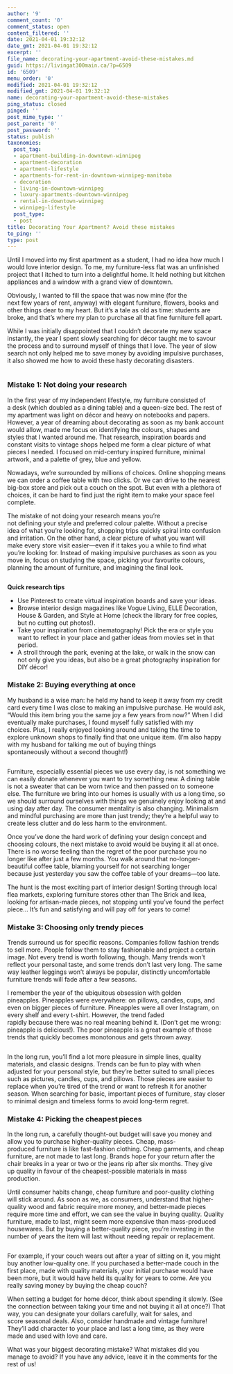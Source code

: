 ```yaml
---
author: '9'
comment_count: '0'
comment_status: open
content_filtered: ''
date: 2021-04-01 19:32:12
date_gmt: 2021-04-01 19:32:12
excerpt: ''
file_name: decorating-your-apartment-avoid-these-mistakes.md
guid: https://livingat300main.ca/?p=6509
id: '6509'
menu_order: '0'
modified: 2021-04-01 19:32:12
modified_gmt: 2021-04-01 19:32:12
name: decorating-your-apartment-avoid-these-mistakes
ping_status: closed
pinged: ''
post_mime_type: ''
post_parent: '0'
post_password: ''
status: publish
taxonomies:
  post_tag:
  - apartment-building-in-downtown-winnipeg
  - apartment-decoration
  - apartment-lifestyle
  - apartments-for-rent-in-downtown-winnipeg-manitoba
  - decoration
  - living-in-downtown-winnipeg
  - luxury-apartments-downtown-winnipeg
  - rental-in-downtown-winnipeg
  - winnipeg-lifestyle
  post_type:
  - post
title: Decorating Your Apartment? Avoid these mistakes
to_ping: ''
type: post
---
```

<!-- wp:paragraph -->
<p>Until I moved into my first apartment&nbsp;as a student, I&nbsp;had no idea how much I would love interior design.&nbsp;To me, my furniture-less&nbsp;flat&nbsp;was an&nbsp;unfinished project&nbsp;that I itched to&nbsp;turn into a delightful&nbsp;home.&nbsp;It held&nbsp;nothing but kitchen appliances and a window with a grand view&nbsp;of downtown.&nbsp;&nbsp;</p>
<!-- /wp:paragraph -->

<!-- wp:paragraph -->
<p>Obviously,&nbsp;I wanted to&nbsp;fill&nbsp;the space that&nbsp;was now mine&nbsp;(for the next&nbsp;few&nbsp;years of rent, anyway)&nbsp;with elegant furniture, flowers, books and other things dear to my heart.&nbsp;But it’s a tale as old as time:&nbsp;students are broke,&nbsp;and&nbsp;that’s where my plan to purchase all that&nbsp;fine furniture&nbsp;fell apart.&nbsp;&nbsp;</p>
<!-- /wp:paragraph -->

<!-- wp:paragraph -->
<p>While&nbsp;I was initially disappointed that I couldn’t decorate my new space instantly,&nbsp;the year&nbsp;I spent&nbsp;slowly searching for&nbsp;décor&nbsp;taught me to savour the process and to surround myself&nbsp;of things that I love. The year of slow search not only helped me to save money&nbsp;by avoiding&nbsp;impulsive purchases, it&nbsp;also showed&nbsp;me&nbsp;how&nbsp;to avoid&nbsp;these&nbsp;hasty decorating disasters.&nbsp;&nbsp;</p>
<!-- /wp:paragraph -->

<!-- wp:image {"id":6523,"sizeSlug":"large","linkDestination":"none"} -->
<figure class="wp-block-image size-large"><img src="https://livingat300main.ca/wp-content/uploads/2021/04/decoration-tips-948x1024.jpg" alt="" class="wp-image-6523"/></figure>
<!-- /wp:image -->

<!-- wp:heading {"level":3} -->
<h3><strong>Mistake 1</strong><strong>:&nbsp;</strong><strong>Not doing your research</strong>&nbsp;</h3>
<!-- /wp:heading -->

<!-- wp:paragraph -->
<p>In the first year of my independent lifestyle,&nbsp;my furniture consisted of a&nbsp;desk&nbsp;(which doubled as a&nbsp;dining table)&nbsp;and a queen-size bed. The rest of my apartment&nbsp;was light on&nbsp;décor and&nbsp;heavy on&nbsp;notebooks and papers. However,&nbsp;a&nbsp;year of dreaming&nbsp;about decorating&nbsp;as soon as my bank account would&nbsp;allow,&nbsp;made me focus on&nbsp;identifying the&nbsp;colours, shapes and styles&nbsp;that&nbsp;I wanted around&nbsp;me. That research, inspiration boards and constant visits to vintage shops&nbsp;helped me form a clear picture&nbsp;of what pieces I needed. I focused on mid-century inspired furniture, minimal artwork, and a&nbsp;palette of grey, blue and yellow.&nbsp;&nbsp;</p>
<!-- /wp:paragraph -->

<!-- wp:paragraph -->
<p>Nowadays,&nbsp;we’re&nbsp;surrounded by millions of choices. Online shopping&nbsp;means we can order&nbsp;a coffee table with two clicks.&nbsp;Or we can drive to the nearest big-box store and pick out a couch on the spot. But even with&nbsp;a plethora of choices,&nbsp;it can be hard to find just the right item to make your space feel complete.&nbsp;&nbsp;</p>
<!-- /wp:paragraph -->

<!-- wp:paragraph -->
<p>The mistake of not&nbsp;doing your research&nbsp;means you’re not&nbsp;defining&nbsp;your&nbsp;style and&nbsp;preferred&nbsp;colour palette. Without a precise idea&nbsp;of what you’re looking for,&nbsp;shopping trips&nbsp;quickly spiral into&nbsp;confusion and irritation.&nbsp;On the other hand, a clear picture of what you want&nbsp;will make&nbsp;every&nbsp;store visit&nbsp;easier—even if it takes you a while to find what you’re looking for.&nbsp;Instead&nbsp;of&nbsp;making&nbsp;impulsive purchases as soon as you move in,&nbsp;focus on studying the space, picking&nbsp;your&nbsp;favourite colours, planning the amount of furniture, and imagining&nbsp;the final look.&nbsp;</p>
<!-- /wp:paragraph -->

<!-- wp:image {"id":6522,"sizeSlug":"large","linkDestination":"none"} -->
<figure class="wp-block-image size-large"><img src="https://livingat300main.ca/wp-content/uploads/2021/04/decoration-research-1024x902.jpg" alt="" class="wp-image-6522"/></figure>
<!-- /wp:image -->

<!-- wp:paragraph -->
<p><strong>Quick research tips</strong>&nbsp;</p>
<!-- /wp:paragraph -->

<!-- wp:list -->
<ul><li>Use Pinterest to create virtual inspiration boards and save your ideas.&nbsp;&nbsp;</li><li>Browse&nbsp;interior design magazines like Vogue Living, ELLE Decoration, House &amp; Garden,&nbsp;and&nbsp;Style at Home&nbsp;(check the library for free copies, but no cutting out photos!).&nbsp;&nbsp;</li><li>Take your inspiration from cinematography!&nbsp;Pick the era or style you want to reflect in your place and gather ideas from movies&nbsp;set in&nbsp;that period.&nbsp;&nbsp;</li><li>A&nbsp;stroll&nbsp;through the park, evening at the lake,&nbsp;or walk in the snow&nbsp;can not only&nbsp;give you&nbsp;ideas,&nbsp;but&nbsp;also be a great photography inspiration for DIY décor!&nbsp;&nbsp;</li></ul>
<!-- /wp:list -->

<!-- wp:heading {"level":3} -->
<h3><strong>Mistake 2:&nbsp;Buying everything at once&nbsp;</strong></h3>
<!-- /wp:heading -->

<!-- wp:paragraph -->
<p>My husband is a wise man: he held&nbsp;my hand&nbsp;to keep it away from my&nbsp;credit card every time I was close to&nbsp;making an&nbsp;impulsive&nbsp;purchase. He&nbsp;would ask, “Would this item&nbsp;bring&nbsp;you&nbsp;the same joy&nbsp;a few years from now?”&nbsp;When I did eventually make purchases,&nbsp;I found myself fully satisfied with&nbsp;my choices.&nbsp;Plus,&nbsp;I really enjoyed&nbsp;looking around&nbsp;and&nbsp;taking&nbsp;the time to explore&nbsp;unknown&nbsp;shops&nbsp;to finally find that one unique item.&nbsp;(I’m&nbsp;also&nbsp;happy with my&nbsp;husband for&nbsp;talking me out of buying things spontaneously&nbsp;without&nbsp;a second thought!)&nbsp;&nbsp;</p>
<!-- /wp:paragraph -->

<!-- wp:image {"id":6521,"sizeSlug":"large","linkDestination":"none"} -->
<figure class="wp-block-image size-large"><img src="https://livingat300main.ca/wp-content/uploads/2021/04/decoration-buy-1024x683.jpg" alt="" class="wp-image-6521"/></figure>
<!-- /wp:image -->

<!-- wp:paragraph -->
<p>Furniture, especially essential pieces we use every day, is not&nbsp;something we can&nbsp;easily&nbsp;donate&nbsp;whenever you want to try something new. A dining table is not a sweater that&nbsp;can&nbsp;be worn twice and then passed&nbsp;on&nbsp;to someone else.&nbsp;The furniture we bring into our homes is usually with us a long time, so we should&nbsp;surround ourselves with&nbsp;things&nbsp;we genuinely enjoy looking at and using day after day.&nbsp;The consumer mentality is also changing. Minimalism and mindful purchasing&nbsp;are&nbsp;more than just trendy; they’re&nbsp;a helpful way to create less clutter and&nbsp;do less harm to the&nbsp;environment.&nbsp;&nbsp;</p>
<!-- /wp:paragraph -->

<!-- wp:paragraph -->
<p>Once you’ve done the hard work of defining your design concept and choosing colours,&nbsp;the&nbsp;next&nbsp;mistake to avoid would be buying it all at once. There is no worse feeling than the regret of the&nbsp;poor&nbsp;purchase&nbsp;you no longer like after just a few months.&nbsp;You walk around that no-longer-beautiful&nbsp;coffee table, blaming yourself&nbsp;for not searching longer because&nbsp;just yesterday&nbsp;you saw&nbsp;the coffee table of your dreams—too late.&nbsp;&nbsp;</p>
<!-- /wp:paragraph -->

<!-- wp:paragraph -->
<p>The hunt is the most exciting part of interior design!&nbsp;Sorting through&nbsp;local flea markets,&nbsp;exploring furniture stores&nbsp;other than The&nbsp;Brick and Ikea, looking for artisan-made pieces,&nbsp;not stopping until you’ve found the perfect piece… It’s fun and satisfying and will pay off for years to come!&nbsp;&nbsp;</p>
<!-- /wp:paragraph -->

<!-- wp:heading {"level":3} -->
<h3><strong>Mistake 3: </strong><strong>Choosing</strong><strong>&nbsp;only trendy pieces</strong>&nbsp;</h3>
<!-- /wp:heading -->

<!-- wp:paragraph -->
<p>Trends surround us for&nbsp;specific reasons. Companies follow fashion trends to sell more. People follow them to stay&nbsp;fashionable&nbsp;and&nbsp;project a certain image.&nbsp;Not every trend&nbsp;is&nbsp;worth following, though. Many trends won’t reflect&nbsp;your&nbsp;personal taste, and&nbsp;some trends don’t last very long.&nbsp;The same way leather leggings&nbsp;won’t always be popular,&nbsp;distinctly uncomfortable furniture trends will fade after a few seasons.&nbsp;&nbsp;</p>
<!-- /wp:paragraph -->

<!-- wp:paragraph -->
<p>I remember&nbsp;the year of the&nbsp;ubiquitous obsession with golden pineapples.&nbsp;Pineapples were everywhere:&nbsp;on pillows, candles, cups, and even on bigger pieces of furniture.&nbsp;Pineapples were all over&nbsp;Instagram,&nbsp;on every shelf and every t-shirt. However, the trend faded rapidly&nbsp;because&nbsp;there was no&nbsp;real meaning behind it. (Don’t&nbsp;get me wrong: pineapple is delicious!). The&nbsp;poor&nbsp;pineapple&nbsp;is a great example of&nbsp;those trends that&nbsp;quickly&nbsp;becomes monotonous and gets thrown away.&nbsp;&nbsp;</p>
<!-- /wp:paragraph -->

<!-- wp:image {"id":6520,"sizeSlug":"large","linkDestination":"none"} -->
<figure class="wp-block-image size-large"><img src="https://livingat300main.ca/wp-content/uploads/2021/04/decoration-pineapple-974x1024.jpg" alt="" class="wp-image-6520"/></figure>
<!-- /wp:image -->

<!-- wp:paragraph -->
<p>In the long run, you’ll find a lot more&nbsp;pleasure in simple lines, quality materials, and classic designs. Trends&nbsp;can be fun to play with when adjusted for your&nbsp;personal style,&nbsp;but they’re better suited to&nbsp;small pieces such as&nbsp;pictures, candles, cups,&nbsp;and pillows. Those pieces are&nbsp;easier&nbsp;to replace when you’re&nbsp;tired of the trend or want to refresh it for another season. When searching&nbsp;for&nbsp;basic, important&nbsp;pieces of furniture, stay closer to minimal design and timeless forms&nbsp;to avoid long-term regret.&nbsp;</p>
<!-- /wp:paragraph -->

<!-- wp:heading {"level":3} -->
<h3>Mistake 4: Picking&nbsp;the cheapest pieces&nbsp;</h3>
<!-- /wp:heading -->

<!-- wp:paragraph -->
<p>In the long run, a&nbsp;carefully thought-out&nbsp;budget&nbsp;will save you&nbsp;money and allow you to purchase higher-quality pieces. Cheap, mass-produced&nbsp;furniture&nbsp;is like&nbsp;fast-fashion clothing.&nbsp;Cheap garments,&nbsp;and&nbsp;cheap furniture, are not made&nbsp;to last long. Brands&nbsp;hope for your return after the chair&nbsp;breaks in a year or two or&nbsp;the&nbsp;jeans rip after six months.&nbsp;They&nbsp;give up&nbsp;quality&nbsp;in favour of the&nbsp;cheapest-possible materials&nbsp;in mass production.&nbsp;&nbsp;&nbsp;</p>
<!-- /wp:paragraph -->

<!-- wp:paragraph -->
<p>Until&nbsp;consumer habits change, cheap furniture and poor-quality clothing will&nbsp;stick around. As soon as we, as consumers, understand that higher-quality wood and fabric require more money, and better-made pieces require more time and effort,&nbsp;we can see the value in buying quality.&nbsp;Quality furniture,&nbsp;made to last,&nbsp;might&nbsp;seem more expensive than mass-produced housewares. But&nbsp;by&nbsp;buying a better-quality piece, you’re&nbsp;investing&nbsp;in the number of years&nbsp;the item will last without needing repair or replacement.&nbsp;&nbsp;</p>
<!-- /wp:paragraph -->

<!-- wp:image {"id":6519,"sizeSlug":"large","linkDestination":"none"} -->
<figure class="wp-block-image size-large"><img src="https://livingat300main.ca/wp-content/uploads/2021/04/decoration-cheap-buy-1024x683.jpg" alt="" class="wp-image-6519"/></figure>
<!-- /wp:image -->

<!-- wp:paragraph -->
<p>For example, if your&nbsp;couch wears out after a year of sitting on it, you&nbsp;might buy another&nbsp;low-quality one. If&nbsp;you purchased a better-made couch in the first place, made with quality materials, your initial purchase would have been more, but it would have held&nbsp;its quality for years to come.&nbsp;Are you really saving&nbsp;money&nbsp;by buying the cheap couch?&nbsp;&nbsp;</p>
<!-- /wp:paragraph -->

<!-- wp:paragraph -->
<p>When&nbsp;setting a&nbsp;budget for&nbsp;home&nbsp;décor,&nbsp;think&nbsp;about spending it slowly.&nbsp;(See the connection between taking your time and not buying it all at once?)&nbsp;That way, you can designate your dollars carefully, wait for sales,&nbsp;and score&nbsp;seasonal deals. Also, consider handmade and vintage furniture! They’ll&nbsp;add character to your place&nbsp;and last a long time,&nbsp;as they were made&nbsp;and used&nbsp;with love and care.&nbsp;&nbsp;</p>
<!-- /wp:paragraph -->

<!-- wp:paragraph -->
<p>What&nbsp;was your biggest decorating mistake?&nbsp;What mistakes&nbsp;did you manage&nbsp;to avoid?&nbsp;If you have any advice, leave it in the comments for the rest of us!&nbsp;&nbsp;&nbsp;</p>
<!-- /wp:paragraph -->